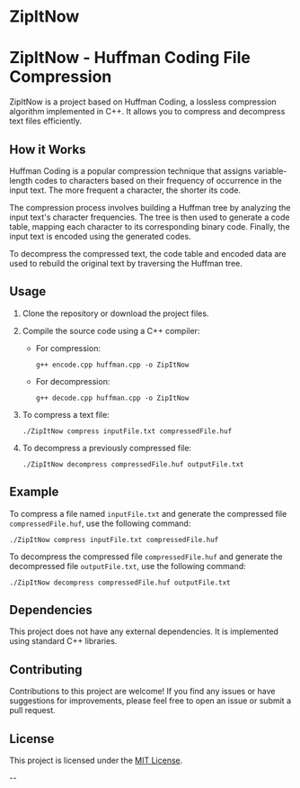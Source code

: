 # ZipItNow

# ZipItNow - Huffman Coding File Compression

ZipItNow is a project based on Huffman Coding, a lossless compression algorithm implemented in C++. It allows you to compress and decompress text files efficiently.

## How it Works

Huffman Coding is a popular compression technique that assigns variable-length codes to characters based on their frequency of occurrence in the input text. The more frequent a character, the shorter its code.

The compression process involves building a Huffman tree by analyzing the input text's character frequencies. The tree is then used to generate a code table, mapping each character to its corresponding binary code. Finally, the input text is encoded using the generated codes.

To decompress the compressed text, the code table and encoded data are used to rebuild the original text by traversing the Huffman tree.

## Usage

1. Clone the repository or download the project files.

2. Compile the source code using a C++ compiler:
   - For compression:
     ```shell
     g++ encode.cpp huffman.cpp -o ZipItNow
     ```

   - For decompression:
     ```shell
     g++ decode.cpp huffman.cpp -o ZipItNow
     ```

3. To compress a text file:
   ```shell
   ./ZipItNow compress inputFile.txt compressedFile.huf
   ```

4. To decompress a previously compressed file:
   ```shell
   ./ZipItNow decompress compressedFile.huf outputFile.txt
   ```

## Example

To compress a file named `inputFile.txt` and generate the compressed file `compressedFile.huf`, use the following command:
```shell
./ZipItNow compress inputFile.txt compressedFile.huf
```

To decompress the compressed file `compressedFile.huf` and generate the decompressed file `outputFile.txt`, use the following command:
```shell
./ZipItNow decompress compressedFile.huf outputFile.txt
```

## Dependencies

This project does not have any external dependencies. It is implemented using standard C++ libraries.

## Contributing

Contributions to this project are welcome! If you find any issues or have suggestions for improvements, please feel free to open an issue or submit a pull request.

## License

This project is licensed under the [MIT License](LICENSE).

--
